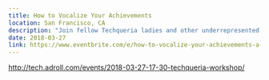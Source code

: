 ```yaml
---
title: How to Vocalize Your Achievements
location: San Francisco, CA
description: "Join fellow Techqueria ladies and other underrepresented women in tech for a free #IAmRemarkable workshop led by the amazing Career Success Coach Maria Eleanora."
date: 2018-03-27
link: https://www.eventbrite.com/e/how-to-vocalize-your-achievements-a-free-workshop-for-underrepresented-women-in-tech-tickets-44244068199#
---
```


http://tech.adroll.com/events/2018-03-27-17-30-techqueria-workshop/
